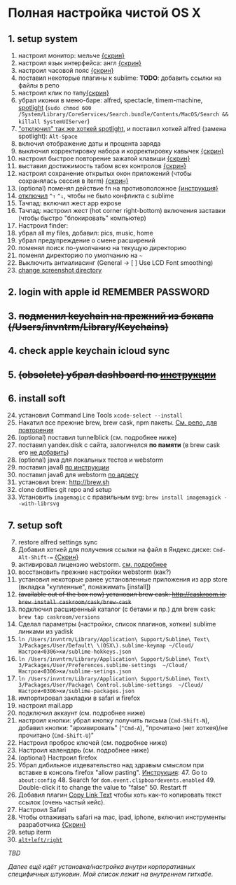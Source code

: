 # Полная настройка чистой OS X

## 1. setup system

1. настроил монитор: мельче [{скрин}](https://yadi.sk/i/TmxHJLifj2ppW)
2. настроил язык интерфейса: англ [{скрин}](https://yadi.sk/i/WhMZXFNYj2ptT)
3. настроил часовой пояс [{скрин}](https://yadi.sk/i/NlCrpsQaj2q5J)
5. поставил некоторые плагины к sublime: **TODO**: добавить ссылки на файлы в репо
6. настроил клик по тапу[{скрин}](https://yadi.sk/i/diC3OvNCj36nM)
7. убрал иконки в меню-баре: alfred, spectacle, timem-machine, [spotlight](http://bit.ly/1OhUkeC)
   (`sudo chmod 600 /System/Library/CoreServices/Search.bundle/Contents/MacOS/Search && killall SystemUIServer`)
7. ["отключил" так же хоткей spotlight](https://yadi.sk/i/AcdJEyzNj36xN), и поставил хоткей alfred (замена spotlight): `Alt-Space`
7. включил отображение даты и процента заряда
9. выключил корректировку набора и корректировку кавычек [{скрин}](https://yadi.sk/i/RCTKs9FJj37Ei)
11. настроил быстрое повторение зажатой клавиши [{скрин}](https://yadi.sk/i/B7MmIA7Hj37ix)
10. выставил достижимость табом всех контролов [{скрин}](https://yadi.sk/i/IAioGJ_9j37iA)
12. настроил сохранение открытых окон приложений (чтобы сохранялась сессия в iterm) [{скрин}](https://yadi.sk/i/wUncDXJkqzLzU)
15. (optional) поменял действие fn на противоположное [{инструкция}](http://bit.ly/1NkgP1q)
23. [отключил](http://bit.ly/1JZy7Ph) `^↑` `^↓`, чтобы не было конфликта с sublime
1. Тачпад: включил жест app expose
2. Тачпад: настроил жест (hot corner right-bottom) включения заставки (чтобы быстро "блокировать" компьютер)
35. Настроил finder:
  1. убрал all my files, добавил: pics, music, home
  2. убрал предупреждение о смене расширений
  3. поменял поиск по-умолчанию на текущую директорию
  4. поменял директорию по умолчанию на `~`
48. Выключить антиалиасинг (General -> [ ] Use LCD Font smoothing)
49. [change screenshot directory](https://gist.github.com/a-x-/6a14f9522a8295d6c25abb008ac66d50)

## 2. login with apple id **REMEMBER PASSWORD**

## 3. ~~подменил keychain на прежний из бэкапа (/Users/invntrm/Library/Keychains)~~

## 4. check apple keychain icloud sync

## 5. ~~(obsolete) убрал dashboard по [инструкции](http://bit.ly/1JZgoYi)~~

## 6. install soft

24. установил Command Line Tools `xcode-select --install`
29. Накатил все прежние brew, brew cask, npm пакеты. [См. репо, для повторения](https://github.com/a-x-/apps)
30. (optional) поставил tunnelblick (см. подробнее ниже)
26. поставил yandex.disk с сайта, залогинелся **по памяти** (в brew cask его [не добавить](//st/DISCSW-5623/))
8. (optional) java для локальных тестов и webstorm
  1. поставил java8 [по инструкции](https://nda.ya.ru/3QxPTe)
  2. поставил java6 для webstorm [по адресу](https://support.apple.com/kb/DL1572?viewlocale=en_US&locale=en_US)
20. установил brew: http://brew.sh
41. clone dotfiles git repo and setup
49. Установить `imagemagic` с правильным svg: `brew install imagemagick --with-librsvg`

## 7. setup soft

7. restore alfred settings sync
40. Добавил хоткей для получения ссылки на файл в Яндекс.диске: `Cmd-Alt-Shift-=` [{Скрин}](https://yadi.sk/i/0a0Sxxk6j37GA)
14. активировал лицензию webstorm. [см. подробнее](https://nda.ya.ru/3QxXtH)
15. восстановить прежние настройки webstorm (как?)
18. установил некоторые ранее установленные приложения из app store (вкладка "купленные", понажимать [install])
21. ~~(available out of the box now) установил brew cask: http://caskroom.io: `brew install caskroom/cask/brew-cask`~~
22. подключил расширенный каталог (с бетами и пр.) для brew cask: `brew tap caskroom/versions`
28. Сделал параметры (настройки, список плагинов, хоткеи) sublime линками из yadisk
  1. `ln /Users/invntrm/Library/Application\ Support/Sublime\ Text\ 3/Packages/User/Default\ \(OSX\).sublime-keymap ~/Cloud/Настрои<0306>ки/sublime-hokkeys.json`
  2. `ln /Users/invntrm/Library/Application\ Support/Sublime\ Text\ 3/Packages/User/Preferences.sublime-settings  ~/Cloud/Настрои<0306>ки/sublime-setings.json`
  3. `ln /Users/invntrm/Library/Application\ Support/Sublime\ Text\ 3/Packages/User/Package\ Control.sublime-settings  ~/Cloud/Настрои<0306>ки/sublime-packages.json`
32. импортировал закладки в safari и firefox
42. настроил mail.app
  43. подключил аккаунт (см. подробнее ниже)
  44. настроил кнопки: убрал кнопку получить письма (`Cmd-Shift-N`), добавил кнопки: "архивировать" (`^Cmd-A`), "прочитано (нет хоткея)/не прочитано (`Cmd-Shift-U`)"
43. Настроил проброс ключей (см. подробнее ниже)
44. Настроил календарь (см. подробнее ниже)
45. (optional) Настроил firefox
  1. Убрал дибильное издевательство над здравым смыслом при вставке в консоль firefox "allow pasting".
      [Инструкция](http://lifehacker.com/enable-copy-paste-in-web-pages-that-disallow-it-with-a-1601848114):
        47. Go to `about:config`
        48. Search for `dom.event.clipboardevents.enabled`
        49. Double-click it to change the value to "false"
        50. Restart ff
  2. Добавил плагин [Copy Link Text](https://addons.mozilla.org/ru/firefox/addon/copy-link-text-4750/) чтобы хоть как-то копировать текст ссылок (очень частый кейс).
46. Настроил Safari
  47. Чтобы отлаживать safari на mac, ipad, iphone, включил инструменты разработчика [{Скрин}](https://yadi.sk/i/BoBP-bzmj5n34)
50. setup iterm
  1. [`alt+left/right`](https://apple.stackexchange.com/a/218639)

_TBD_

_Далее ещё идёт установка/настройка внутри корпоративных специфичных штуковин. Мой список лежит на внутреннем гитхабе._
